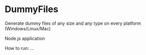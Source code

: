 # DummyFiles
Generate dummy files of any size and any type on every platform (Windows/Linux/Mac)

Node.js application

How to run:
...
